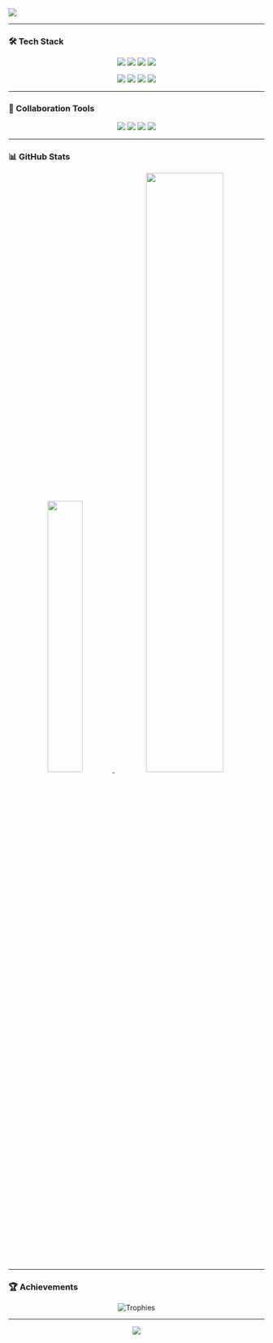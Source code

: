 <img src="https://capsule-render.vercel.app/api?type=waving&color=timeGradient&height=150&section=header&text=Welcome%20to%20HyunJun's%20GitHub!&fontSize=40" />



---

### 🛠️ Tech Stack
<p align="center">
    <img src="https://img.shields.io/badge/Python-3776AB?style=for-the-badge&logo=python&logoColor=white" />
    <img src="https://img.shields.io/badge/Java-ED8B00?style=for-the-badge&logo=openjdk&logoColor=white" />
    <img src="https://img.shields.io/badge/Kotlin-7F52FF?style=for-the-badge&logo=kotlin&logoColor=white" />
    <img src="https://img.shields.io/badge/C-00599C?style=for-the-badge&logo=c&logoColor=white" />
</p>
<p align="center">
    <img src="https://img.shields.io/badge/HTML5-E34F26?style=for-the-badge&logo=html5&logoColor=white" />
    <img src="https://img.shields.io/badge/CSS3-1572B6?style=for-the-badge&logo=css3&logoColor=white" />
    <img src="https://img.shields.io/badge/JavaScript-F7DF1E?style=for-the-badge&logo=javascript&logoColor=white" />
    <img src="https://img.shields.io/badge/Spring-6DB33F?style=for-the-badge&logo=spring&logoColor=white" />
</p>


---

### 🤝 Collaboration Tools
<p align="center">
    <img src="https://img.shields.io/badge/GitHub-181717?style=for-the-badge&logo=github&logoColor=white" />
    <img src="https://img.shields.io/badge/Slack-4A154B?style=for-the-badge&logo=slack&logoColor=white" />
    <img src="https://img.shields.io/badge/Notion-000000?style=for-the-badge&logo=notion&logoColor=white" />
    <img src="https://img.shields.io/badge/Discord-5865F2?style=for-the-badge&logo=discord&logoColor=white" />
</p>

---

### 📊 GitHub Stats

<p align="center">
    <a href="https://github.com/buzz0331">
    <img src="https://github-readme-stats.vercel.app/api/top-langs/?username=buzz0331&layout=donut&show_icons=true&theme=material-palenight&hide_border=true&bg_color=20232a&icon_color=58A6FF&text_color=fff&title_color=58A6FF&count_private=true&exclude_repo=Face-Transfer-Application" width=37% />  
    <a href="https://github.com/buzz0331">
        <img src="https://github-readme-stats.vercel.app/api?username=buzz0331&show_icons=true&theme=material-palenight&hide_border=true&bg_color=20232a&icon_color=58A6FF&text_color=fff&title_color=58A6FF&count_private=true" width=55% />
    </a>
<!--     <a href="https://github.com/ashutosh00710/github-readme-activity-graph">
        <img src="https://github-readme-activity-graph.vercel.app/graph?username=buzz0331&theme=react-dark&bg_color=20232a&hide_border=true&line=58A6FF&color=58A6FF" width=94%/>
    </a> -->
</p>

---

### 🏆 Achievements
<p align="center">
    <img src="https://github-profile-trophy.vercel.app/?username=buzz0331&theme=dracula&row=1&column=6&margin-w=15" alt="Trophies" />
</p>

---

<p align="center">
    <img src="https://capsule-render.vercel.app/api?type=waving&color=timeGradient&height=150&section=footer&text=Thank%20You%20for%20Visiting!&fontSize=25" />
</p>
